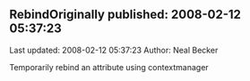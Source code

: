 ## RebindOriginally published: 2008-02-12 05:37:23 
Last updated: 2008-02-12 05:37:23 
Author: Neal Becker 
 
Temporarily rebind an attribute using contextmanager